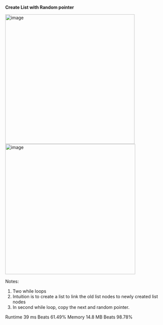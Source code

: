 **Create List with Random pointer**

<img width="411" alt="image" src="https://user-images.githubusercontent.com/25766765/221691721-bf01c780-50c2-46af-92a6-99df14a76aaa.png">

<img width="413" alt="image" src="https://user-images.githubusercontent.com/25766765/221691787-b03f8580-bf43-4460-8182-75a32ac02c9d.png">

Notes:
1. Two while loops
2. Intuition is to create a list to link the old list nodes to newly created list nodes
3. In second while loop, copy the next and random pointer.

Runtime
39 ms
Beats
61.49%
Memory
14.8 MB
Beats
98.78%
